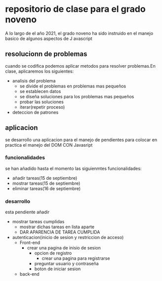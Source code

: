# repositorio de clase para el grado noveno
A lo largo de el año 2021, el grado noveno  ha sido instruido  en el manejo basico de algunos aspectos  de J avascript 
## resolucionn de problemas 
cuando se codifica podemos aplicar metodos para resolver problemas.En clase, aplicaremos  los siguientes:
* analisis del problema
    * se divide el problemas en problemas mas pequeños
    * se establecen datos
    * se diseña soluciones para los problemas mas pequeños
    * probar las soluciones
    * iterar(repetir proceso) 
* deteccion de patrones

## aplicacion
se desarrollo una aplicacion para el manejo de pendientes para colocar  en practica  el manejo del DOM CON Javasript

### funcionalidades 
se han añadido hasta el momento las siguienmtes funcionalidades:

* añadir tareas(15 de septiembre)
* mostrar tareas(15 de septiembre)
* eliminar tareas(16 de septiembre)

### desarrollo
esta pendiente añadir

* mostrar tareas cumplidas 
    * mostrar dichas tareas en lista aparte
    * DAR APARENCIA DE TAREA CUMPLIDA
* autenticacion(inicio de sesion y restriccion de acceso)
    * Front-end
        * crear una pagina de inisio de sesion
            * opcion de registro
                * crear una pagina para registrarse
            * preguntar usuario y contraseña
            * boton de iniciar sesion
    * back-end